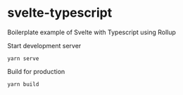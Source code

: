 # svelte-typescript

Boilerplate example of Svelte with Typescript using Rollup

Start development server
```
yarn serve
```

Build for production
```
yarn build
```

